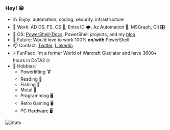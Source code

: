 ### Hey! 😁

- 👍 Enjoy: automation, coding, security, infrastructure
- 🏢 Work: AD DS, FS, CS 🔐, Entra ID 🌩️, Az Automation 🤖, MSGraph, Git 🎛️
- 🌛 OS: [PowerShell-Docs](https://github.com/MicrosoftDocs/PowerShell-Docs/), PowerShell projects, and my [blog](https://ehmiiz.se)
- 🔮 Future: Would love to work 100% **on**/**with** PowerShell
- 📫 Contact: [Twitter](https://twitter.com/ehmiiz), [LinkedIn](https://www.linkedin.com/in/ehmiiz/)
- ⚡ FunFact: I'm a former World of Warcraft Gladiator and have 3600+ hours in DoTA2 🤓
- 🏓 Hobbies: 
    - Powerlifting 🏋️
    - Reading 📙
    - Fishing 🎣
    - Metal 🤘
    - Programming 🖥️
    - Retro Gaming 🖥️
    - PC Hardware 🖥️

![Stats](https://github-readme-stats.vercel.app/api?username=ehmiiz&bg_color=012456&text_color=dfdfdf&title_color=009e00&show=prs_merged&custom_title=PS%3E%20$EmilsStats)